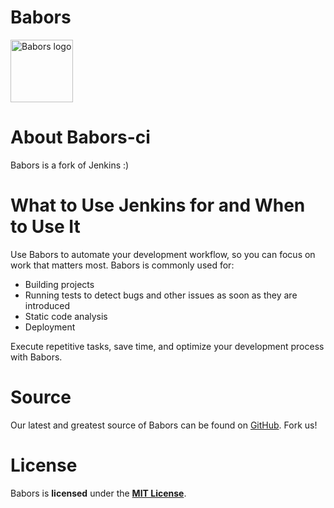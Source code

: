 # Babors
<a href="https://jenkins.io">
    <img width="100" src="https://firebasestorage.googleapis.com/v0/b/babors-19973.appspot.com/o/babors.bmp?alt=media&token=1111a100-1971-4ea8-8533-e3bbd7458724" alt="Babors logo">
</a>

# About Babors-ci

Babors is a fork of Jenkins :) 
 
# What to Use Jenkins for and When to Use It

Use Babors to automate your development workflow, so you can focus on work that matters most. Babors is commonly used for:

- Building projects
- Running tests to detect bugs and other issues as soon as they are introduced
- Static code analysis
- Deployment

Execute repetitive tasks, save time, and optimize your development process with Babors.

# Source

Our latest and greatest source of Babors can be found on [GitHub](https://github.com/walidum/babors). Fork us!



# License

Babors is **licensed** under the **[MIT License](LICENSE.txt)**.
